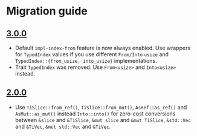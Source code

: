 # Migration guide

## [3.0.0]
- Default `impl-index-from` feature is now always enabled.
  Use wrappers for `TypedIndex` values
  if you use different `From/Into` `usize` and `TypedIndex::{from_usize, into_usize}` implementations.
- Trait `TypedIndex` was removed.
  Use `From<usize>` and `Into<usize>` instead.

## [2.0.0]
- Use `TiSlice::from_ref()`, `TiSlice::from_mut()`,
  `AsRef::as_ref()` and `AsMut::as_mut()` instead `Into::into()`
  for zero-cost conversions between `&slice` and `&TiSlice`, `&mut slice` and `&mut TiSlice`,
  `&std::Vec` and `&TiVec`, `&mut std::Vec` and `&TiVec`.

[3.0.0]: https://github.com/zheland/typed-index-collections/compare/v2.0.1...v3.0.0
[2.0.0]: https://github.com/zheland/typed-index-collections/compare/v1.1.0...v2.0.0

